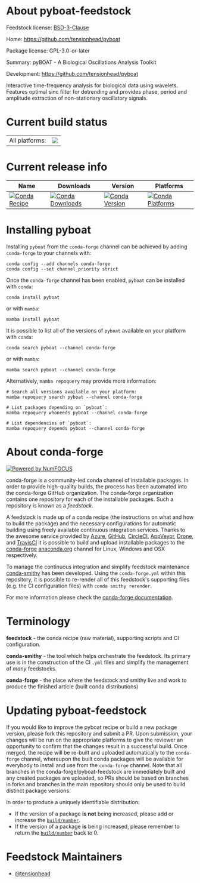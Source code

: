 About pyboat-feedstock
======================

Feedstock license: [BSD-3-Clause](https://github.com/conda-forge/pyboat-feedstock/blob/main/LICENSE.txt)

Home: https://github.com/tensionhead/pyboat

Package license: GPL-3.0-or-later

Summary: pyBOAT - A Biological Oscillations Analysis Toolkit

Development: https://github.com/tensionhead/pyboat

Interactive time-frequency analysis for biological data
using wavelets. Features optimal sinc filter for
detrending and provides phase, period and amplitude
extraction of non-stationary oscillatory signals.

Current build status
====================


<table><tr><td>All platforms:</td>
    <td>
      <a href="https://dev.azure.com/conda-forge/feedstock-builds/_build/latest?definitionId=9578&branchName=main">
        <img src="https://dev.azure.com/conda-forge/feedstock-builds/_apis/build/status/pyboat-feedstock?branchName=main">
      </a>
    </td>
  </tr>
</table>

Current release info
====================

| Name | Downloads | Version | Platforms |
| --- | --- | --- | --- |
| [![Conda Recipe](https://img.shields.io/badge/recipe-pyboat-green.svg)](https://anaconda.org/conda-forge/pyboat) | [![Conda Downloads](https://img.shields.io/conda/dn/conda-forge/pyboat.svg)](https://anaconda.org/conda-forge/pyboat) | [![Conda Version](https://img.shields.io/conda/vn/conda-forge/pyboat.svg)](https://anaconda.org/conda-forge/pyboat) | [![Conda Platforms](https://img.shields.io/conda/pn/conda-forge/pyboat.svg)](https://anaconda.org/conda-forge/pyboat) |

Installing pyboat
=================

Installing `pyboat` from the `conda-forge` channel can be achieved by adding `conda-forge` to your channels with:

```
conda config --add channels conda-forge
conda config --set channel_priority strict
```

Once the `conda-forge` channel has been enabled, `pyboat` can be installed with `conda`:

```
conda install pyboat
```

or with `mamba`:

```
mamba install pyboat
```

It is possible to list all of the versions of `pyboat` available on your platform with `conda`:

```
conda search pyboat --channel conda-forge
```

or with `mamba`:

```
mamba search pyboat --channel conda-forge
```

Alternatively, `mamba repoquery` may provide more information:

```
# Search all versions available on your platform:
mamba repoquery search pyboat --channel conda-forge

# List packages depending on `pyboat`:
mamba repoquery whoneeds pyboat --channel conda-forge

# List dependencies of `pyboat`:
mamba repoquery depends pyboat --channel conda-forge
```


About conda-forge
=================

[![Powered by
NumFOCUS](https://img.shields.io/badge/powered%20by-NumFOCUS-orange.svg?style=flat&colorA=E1523D&colorB=007D8A)](https://numfocus.org)

conda-forge is a community-led conda channel of installable packages.
In order to provide high-quality builds, the process has been automated into the
conda-forge GitHub organization. The conda-forge organization contains one repository
for each of the installable packages. Such a repository is known as a *feedstock*.

A feedstock is made up of a conda recipe (the instructions on what and how to build
the package) and the necessary configurations for automatic building using freely
available continuous integration services. Thanks to the awesome service provided by
[Azure](https://azure.microsoft.com/en-us/services/devops/), [GitHub](https://github.com/),
[CircleCI](https://circleci.com/), [AppVeyor](https://www.appveyor.com/),
[Drone](https://cloud.drone.io/welcome), and [TravisCI](https://travis-ci.com/)
it is possible to build and upload installable packages to the
[conda-forge](https://anaconda.org/conda-forge) [anaconda.org](https://anaconda.org/)
channel for Linux, Windows and OSX respectively.

To manage the continuous integration and simplify feedstock maintenance
[conda-smithy](https://github.com/conda-forge/conda-smithy) has been developed.
Using the ``conda-forge.yml`` within this repository, it is possible to re-render all of
this feedstock's supporting files (e.g. the CI configuration files) with ``conda smithy rerender``.

For more information please check the [conda-forge documentation](https://conda-forge.org/docs/).

Terminology
===========

**feedstock** - the conda recipe (raw material), supporting scripts and CI configuration.

**conda-smithy** - the tool which helps orchestrate the feedstock.
                   Its primary use is in the construction of the CI ``.yml`` files
                   and simplify the management of *many* feedstocks.

**conda-forge** - the place where the feedstock and smithy live and work to
                  produce the finished article (built conda distributions)


Updating pyboat-feedstock
=========================

If you would like to improve the pyboat recipe or build a new
package version, please fork this repository and submit a PR. Upon submission,
your changes will be run on the appropriate platforms to give the reviewer an
opportunity to confirm that the changes result in a successful build. Once
merged, the recipe will be re-built and uploaded automatically to the
`conda-forge` channel, whereupon the built conda packages will be available for
everybody to install and use from the `conda-forge` channel.
Note that all branches in the conda-forge/pyboat-feedstock are
immediately built and any created packages are uploaded, so PRs should be based
on branches in forks and branches in the main repository should only be used to
build distinct package versions.

In order to produce a uniquely identifiable distribution:
 * If the version of a package **is not** being increased, please add or increase
   the [``build/number``](https://docs.conda.io/projects/conda-build/en/latest/resources/define-metadata.html#build-number-and-string).
 * If the version of a package **is** being increased, please remember to return
   the [``build/number``](https://docs.conda.io/projects/conda-build/en/latest/resources/define-metadata.html#build-number-and-string)
   back to 0.

Feedstock Maintainers
=====================

* [@tensionhead](https://github.com/tensionhead/)

